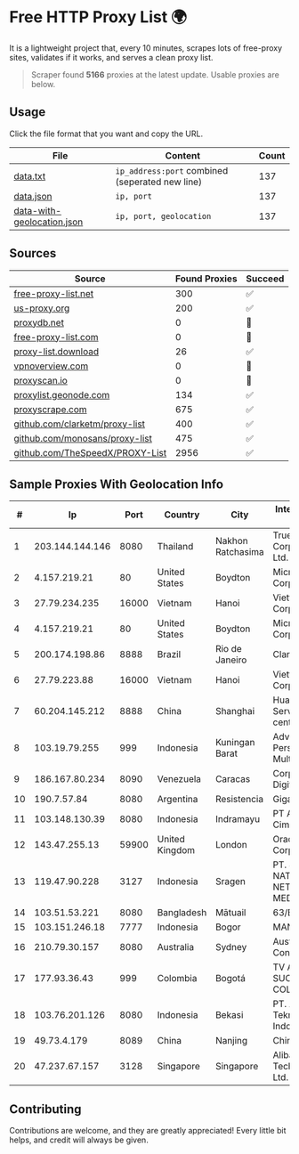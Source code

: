 
# Free HTTP Proxy List 🌍

It is a lightweight project that, every 10 minutes, scrapes lots of free-proxy sites, validates if it works, and serves a clean proxy list.


> Scraper found **5166** proxies at the latest update. Usable proxies are below.

## Usage

Click the file format that you want and copy the URL.


|File|Content|Count|
|----|-------|-----|
|[data.txt](https://raw.githubusercontent.com/themiralay/Proxy-List-World/master/data.txt)|`ip_address:port` combined (seperated new line)|137|
|[data.json](https://raw.githubusercontent.com/themiralay/Proxy-List-World/master/data.json)|`ip, port`|137|
|[data-with-geolocation.json](https://raw.githubusercontent.com/themiralay/Proxy-List-World/master/data-with-geolocation.json)|`ip, port, geolocation`|137|

## Sources

|Source|Found Proxies|Succeed|
|------|-------------|-------|
|[free-proxy-list.net](https://free-proxy-list.net)|300|✅|
|[us-proxy.org](https://www.us-proxy.org)|200|✅|
|[proxydb.net](http://proxydb.net)|0|🚫|
|[free-proxy-list.com](https://free-proxy-list.com/?page=&port=&type%5B%5D=http&type%5B%5D=https&up_time=0&search=Search)|0|🚫|
|[proxy-list.download](https://www.proxy-list.download/HTTP)|26|✅|
|[vpnoverview.com](https://vpnoverview.com/privacy/anonymous-browsing/free-proxy-servers)|0|🚫|
|[proxyscan.io](https://www.proxyscan.io)|0|🚫|
|[proxylist.geonode.com](https://proxylist.geonode.com/api/proxy-list?limit=300&page=1&sort_by=lastChecked&sort_type=desc&protocols=http,https)|134|✅|
|[proxyscrape.com](https://api.proxyscrape.com/v2/?request=displayproxies&protocol=http&timeout=10000&country=all&ssl=all&anonymity=all)|675|✅|
|[github.com/clarketm/proxy-list](https://raw.githubusercontent.com/clarketm/proxy-list/master/proxy-list-raw.txt)|400|✅|
|[github.com/monosans/proxy-list](https://raw.githubusercontent.com/monosans/proxy-list/main/proxies/http.txt)|475|✅|
|[github.com/TheSpeedX/PROXY-List](https://raw.githubusercontent.com/TheSpeedX/PROXY-List/master/http.txt)|2956|✅|


## Sample Proxies With Geolocation Info

|#|Ip|Port|Country|City|Internet Service Provider|
|-|--|----|-------|----|-------------------------|
|1|203.144.144.146|8080|Thailand|Nakhon Ratchasima|True Internet Corporation CO. Ltd.|
|2|4.157.219.21|80|United States|Boydton|Microsoft Corporation|
|3|27.79.234.235|16000|Vietnam|Hanoi|Viettel Corporation|
|4|4.157.219.21|80|United States|Boydton|Microsoft Corporation|
|5|200.174.198.86|8888|Brazil|Rio de Janeiro|Claro S.A|
|6|27.79.223.88|16000|Vietnam|Hanoi|Viettel Corporation|
|7|60.204.145.212|8888|China|Shanghai|Huawei Cloud Service data center|
|8|103.19.79.255|999|Indonesia|Kuningan Barat|Advertise Via PT Persada Data Multimedia|
|9|186.167.80.234|8090|Venezuela|Caracas|Corporacion Digitel C.A|
|10|190.7.57.84|8080|Argentina|Resistencia|Gigared S.A|
|11|103.148.130.39|8080|Indonesia|Indramayu|PT Anugerah Cimanuk Raya|
|12|143.47.255.13|59900|United Kingdom|London|Oracle Corporation|
|13|119.47.90.228|3127|Indonesia|Sragen|PT. JAWA POS NATIONAL NETWORK MEDIALINK|
|14|103.51.53.221|8080|Bangladesh|Mātuail|63/B(5th Floor)|
|15|103.151.246.18|7777|Indonesia|Bogor|MANAKARRANET|
|16|210.79.30.157|8080|Australia|Sydney|Australia Power Control Systems|
|17|177.93.36.43|999|Colombia|Bogotá|TV AZTECA SUCURSAL COLOMBIA|
|18|103.76.201.126|8080|Indonesia|Bekasi|PT. Arjuna Global Teknologi Indonesia|
|19|49.73.4.179|8089|China|Nanjing|China Telecom|
|20|47.237.67.157|3128|Singapore|Singapore|Alibaba (US) Technology Co., Ltd.|



## Contributing

Contributions are welcome, and they are greatly appreciated! Every
little bit helps, and credit will always be given.

